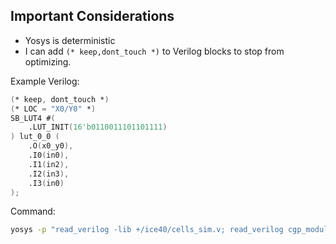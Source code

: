 ## Important Considerations

- Yosys is deterministic
- I can add `(* keep,dont_touch *)` to Verilog blocks to stop from optimizing.

Example Verilog:

```verilog
(* keep, dont_touch *)
(* LOC = "X0/Y0" *)
SB_LUT4 #(
    .LUT_INIT(16'b0110011101101111)
) lut_0_0 (
    .O(x0_y0),
    .I0(in0),
    .I1(in2),
    .I2(in3),
    .I3(in0)
);
```

Command:
```bash
yosys -p "read_verilog -lib +/ice40/cells_sim.v; read_verilog cgp_module.v; hierarchy -top cgp_module; proc; flatten; write_json cgp_module.json"
```